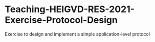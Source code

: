 # Teaching-HEIGVD-RES-2021-Exercise-Protocol-Design
Exercise to design and implement a simple application-level protocol
